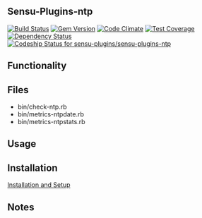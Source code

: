 ## Sensu-Plugins-ntp

[ ![Build Status](https://travis-ci.org/sensu-plugins/sensu-plugins-ntp.svg?branch=master)](https://travis-ci.org/sensu-plugins/sensu-plugins-ntp)
[![Gem Version](https://badge.fury.io/rb/sensu-plugins-ntp.svg)](http://badge.fury.io/rb/sensu-plugins-ntp)
[![Code Climate](https://codeclimate.com/github/sensu-plugins/sensu-plugins-ntp/badges/gpa.svg)](https://codeclimate.com/github/sensu-plugins/sensu-plugins-ntp)
[![Test Coverage](https://codeclimate.com/github/sensu-plugins/sensu-plugins-ntp/badges/coverage.svg)](https://codeclimate.com/github/sensu-plugins/sensu-plugins-ntp)
[![Dependency Status](https://gemnasium.com/sensu-plugins/sensu-plugins-ntp.svg)](https://gemnasium.com/sensu-plugins/sensu-plugins-ntp)
[ ![Codeship Status for sensu-plugins/sensu-plugins-ntp](https://codeship.com/projects/931f8480-dc04-0132-649b-025863fcc952/status?branch=master)](https://codeship.com/projects/79858)

## Functionality

## Files
 * bin/check-ntp.rb
 * bin/metrics-ntpdate.rb
 * bin/metrics-ntpstats.rb

## Usage

## Installation

[Installation and Setup](http://sensu-plugins.io/docs/installation_instructions.html)


## Notes
